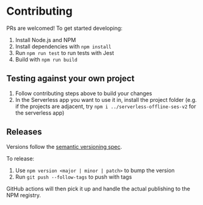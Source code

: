 # Contributing

PRs are welcomed! To get started developing:
1. Install Node.js and NPM
2. Install dependencies with `npm install`
3. Run `npm run test` to run tests with Jest
4. Build with `npm run build`

## Testing against your own project

1. Follow contributing steps above to build your changes
2. In the Serverless app you want to use it in, install the project folder (e.g. if the projects are adjacent, try `npm i ../serverless-offline-ses-v2` for the serverless app)

## Releases

Versions follow the [semantic versioning spec](https://semver.org/).

To release:
1. Use `npm version <major | minor | patch>` to bump the version
2. Run `git push --follow-tags` to push with tags

GitHub actions will then pick it up and handle the actual publishing to the NPM registry.